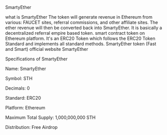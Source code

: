  SmartyEther

 what is SmartyEther
The token will generate revenue in Ethereum from various: FAUCET sites, referral commissions, and other affiliate sites. The ether revenue will then be converted back into SmartyEther.
It is basically a decentralized referral empire based token.
smart contract token on Ethereum platform. It's an ERC20 Token which follows the ERC20 Token Standard and implements all standard methods.
SmartyEther  token (Fast and Smart)
official website SmartyEther

Specifications of SmartyEther

Name: SmartyEther

Symbol: STH

Decimals: 0

Standard: ERC20

Platform: Ethereum

Maximum Total Supply: 1,000,000,000 STH

Distribution: Free Airdrop
